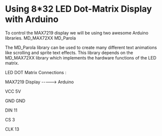 # Using 8*32 LED Dot-Matrix Display with Arduino

To control the MAX7219 display we will be using two awesome Arduino libraries.
MD_MAX72XX  MD_Parola
<p>The MD_Parola library can be used to create many different text animations like scrolling and sprite text effects. This library depends on the MD_MAX72XX library which implements the hardware functions of the LED matrix.

LED DOT Matrix Connections :

MAX7219 Display ----->	Arduino

<p>VCC      5V
<p>GND      GND
<p>DIN	    11 
<p>CS	      3 
<p>CLK	    13 
